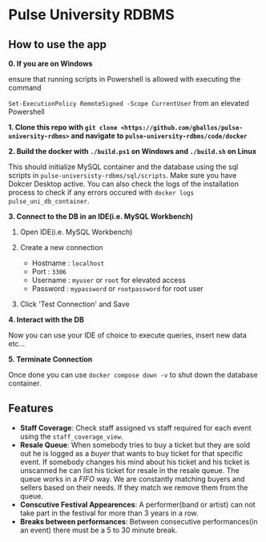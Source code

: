 # Pulse University RDBMS

## How to use the app

**0.  If you are on Windows** 

  ensure that running scripts in Powershell is allowed with executing the command

  `Set-ExecutionPolicy RemoteSigned -Scope CurrentUser` from an elevated Powershell

**1.  Clone this repo with `git clone <https://github.com/gballos/pulse-university-rdbms>` and navigate to `pulse-university-rdbms/code/docker`**

**2.  Build the docker with `./build.ps1` on Windows and  `./build.sh` on Linux**

  This should initialize MySQL container and the database using the sql scripts in `pulse-universisty-rdbms/sql/scripts`. Make sure you have Dokcer Desktop active. You can also check the logs of the installation process to check if any errors occured with `docker logs pulse_uni_db_container`.

**3.  Connect to the DB in an IDE(i.e. MySQL Workbench)**

  1.  Open IDE(i.e. MySQL Workbench)
    
  2.  Create a new connection
        - Hostname : `localhost`
        - Port : `3306`
        - Username : `myuser` or `root` for elevated access
        - Password : `mypassword` or `rootpassword` for root user
  3.  Click 'Test Connection' and Save

**4.  Interact with the DB**

  Now you can use your IDE of choice to execute queries, insert new data etc...
  
**5.  Terminate Connection**
  
  Once done you can use `docker compose down -v` to shut down the database container.

## Features

- **Staff Coverage**: Check staff assigned vs staff required for each event using the `staff_coverage_view`.
- **Resale Queue**: When somebody tries to buy a ticket but they are sold out he is logged as a *buyer* that wants to buy ticket for that specific event. If somebody changes his mind about his ticket and his ticket is unscanned he can list his ticket for resale in the resale queue. The queue works in a *FIFO* way. We are constantly matching buyers and sellers based on their needs. If they match we remove them from the queue.
- **Conscutive Festival Appearences**: A performer(band or artist) can not take part in the festival for more than 3 years in a row.
- **Breaks between performances**: Between consecutive performances(in an event) there must be a 5 to 30 minute break. 
